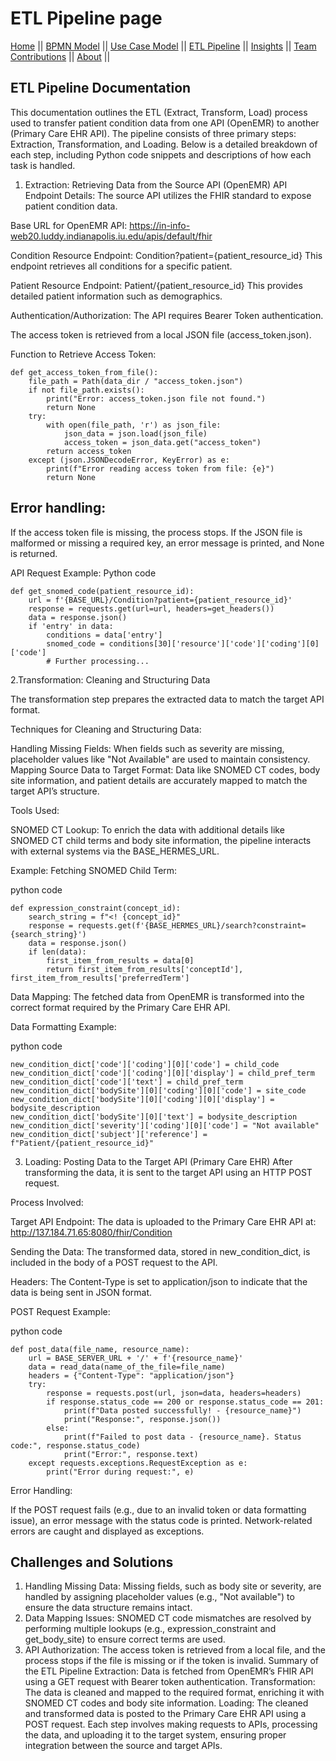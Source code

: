# ETL Pipeline page

[Home](./index.md) ||
[BPMN Model](./bpmn.md) ||
[Use Case Model](./use_case.md) ||
[ETL Pipeline](./etl_pipeline.md) ||
[Insights](./insights.md) ||
[Team Contributions](./team_contrib.md) ||
[About](./about.md) ||

##  ETL Pipeline Documentation

This documentation outlines the ETL (Extract, Transform, Load) process used to transfer patient condition data from one API (OpenEMR) to another (Primary Care EHR API). The pipeline consists of three primary steps: Extraction, Transformation, and Loading. Below is a detailed breakdown of each step, including Python code snippets and descriptions of how each task is handled.

1. Extraction: Retrieving Data from the Source API (OpenEMR)
API Endpoint Details:
The source API utilizes the FHIR standard to expose patient condition data.

Base URL for OpenEMR API:
https://in-info-web20.luddy.indianapolis.iu.edu/apis/default/fhir

Condition Resource Endpoint:
Condition?patient={patient_resource_id}
This endpoint retrieves all conditions for a specific patient.

Patient Resource Endpoint:
Patient/{patient_resource_id}
This provides detailed patient information such as demographics.

Authentication/Authorization:
The API requires Bearer Token authentication.

The access token is retrieved from a local JSON file (access_token.json).

Function to Retrieve Access Token:

```
def get_access_token_from_file():
    file_path = Path(data_dir / "access_token.json")
    if not file_path.exists():
        print("Error: access_token.json file not found.")
        return None
    try:
        with open(file_path, 'r') as json_file:
            json_data = json.load(json_file)
            access_token = json_data.get("access_token")
        return access_token
    except (json.JSONDecodeError, KeyError) as e:
        print(f"Error reading access token from file: {e}")
        return None
```
## Error handling:

If the access token file is missing, the process stops.
If the JSON file is malformed or missing a required key, an error message is printed, and None is returned.

API Request Example:
Python code

```
def get_snomed_code(patient_resource_id):
    url = f'{BASE_URL}/Condition?patient={patient_resource_id}'
    response = requests.get(url=url, headers=get_headers())
    data = response.json()
    if 'entry' in data:
        conditions = data['entry']
        snomed_code = conditions[30]['resource']['code']['coding'][0]['code']
        # Further processing...
```

2.Transformation: Cleaning and Structuring Data

The transformation step prepares the extracted data to match the target API format.

Techniques for Cleaning and Structuring Data:

Handling Missing Fields: When fields such as severity are missing, placeholder values like "Not Available" are used to maintain consistency.
Mapping Source Data to Target Format: Data like SNOMED CT codes, body site information, and patient details are accurately mapped to match the target API’s structure.

Tools Used:

SNOMED CT Lookup: To enrich the data with additional details like SNOMED CT child terms and body site information, the pipeline interacts with external systems via the BASE_HERMES_URL.

Example: Fetching SNOMED Child Term:

python code
```
def expression_constraint(concept_id):
    search_string = f"<! {concept_id}"
    response = requests.get(f'{BASE_HERMES_URL}/search?constraint={search_string}')
    data = response.json()
    if len(data):
        first_item_from_results = data[0]
        return first_item_from_results['conceptId'], first_item_from_results['preferredTerm']
```
Data Mapping: The fetched data from OpenEMR is transformed into the correct format required by the Primary Care EHR API.

Data Formatting Example:

python code

```
new_condition_dict['code']['coding'][0]['code'] = child_code
new_condition_dict['code']['coding'][0]['display'] = child_pref_term
new_condition_dict['code']['text'] = child_pref_term
new_condition_dict['bodySite'][0]['coding'][0]['code'] = site_code
new_condition_dict['bodySite'][0]['coding'][0]['display'] = bodysite_description
new_condition_dict['bodySite'][0]['text'] = bodysite_description
new_condition_dict['severity']['coding'][0]['code'] = "Not available"
new_condition_dict['subject']['reference'] = f"Patient/{patient_resource_id}"
```
3. Loading: Posting Data to the Target API (Primary Care EHR)
After transforming the data, it is sent to the target API using an HTTP POST request.

Process Involved:

Target API Endpoint:
The data is uploaded to the Primary Care EHR API at:
http://137.184.71.65:8080/fhir/Condition

Sending the Data:
The transformed data, stored in new_condition_dict, is included in the body of a POST request to the API.

Headers:
The Content-Type is set to application/json to indicate that the data is being sent in JSON format.

POST Request Example:

python code

```
def post_data(file_name, resource_name):
    url = BASE_SERVER_URL + '/' + f'{resource_name}'
    data = read_data(name_of_the_file=file_name)
    headers = {"Content-Type": "application/json"}
    try:
        response = requests.post(url, json=data, headers=headers)
        if response.status_code == 200 or response.status_code == 201:
            print(f"Data posted successfully! - {resource_name}")
            print("Response:", response.json())
        else:
            print(f"Failed to post data - {resource_name}. Status code:", response.status_code)
            print("Error:", response.text)
    except requests.exceptions.RequestException as e:
        print("Error during request:", e)
```
Error Handling:

If the POST request fails (e.g., due to an invalid token or data formatting issue), an error message with the status code is printed.
Network-related errors are caught and displayed as exceptions.

## Challenges and Solutions
1. Handling Missing Data:
Missing fields, such as body site or severity, are handled by assigning placeholder values (e.g., "Not available") to ensure the data structure remains intact.
2. Data Mapping Issues:
SNOMED CT code mismatches are resolved by performing multiple lookups (e.g., expression_constraint and get_body_site) to ensure correct terms are used.
3. API Authorization:
The access token is retrieved from a local file, and the process stops if the file is missing or if the token is invalid.
Summary of the ETL Pipeline
Extraction: Data is fetched from OpenEMR’s FHIR API using a GET request with Bearer token authentication.
Transformation: The data is cleaned and mapped to the required format, enriching it with SNOMED CT codes and body site information.
Loading: The cleaned and transformed data is posted to the Primary Care EHR API using a POST request.
Each step involves making requests to APIs, processing the data, and uploading it to the target system, ensuring proper integration between the source and target APIs.